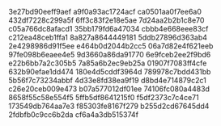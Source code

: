 3e27bd90eeff9aef
a9f0a93ac1724acf
ca0501aa0f7ee6a0
432df7228c299a5f
6ff3c83f2e18e5ae
7d24aa2b2b1c8e70
c05a766dc8afacd1
35bb179fd6a47034
cbbb4e668eee83cf
c212ea48ceb1ffa1
8a827a8644449181
5ddb27896d363ab4
2e4298986d91f5ee
e464b0d2044b2cc5
06a7d82e4f621eeb
97fe098b6eaee4e5
9d3660a86da91770
6e9fceb2ee2f9bd6
e22b6bb7a2c305b5
7a85a6b2ec9eb25a
01907f7083ff4cfe
632b90efae1dd474
180e4d5cddf3964d
789978c7bdd431bb
5b56f7c73234abbf
4d33e8fd38ea9f19
d8bd4e714879c2c1
c26e20ceb009e473
b07a577012df01ee
74106fc080a4483d
8658f55c58e554f5
5ffb5df8641215f0
f5df2373c7c4ce71
173549db764aa7e3
f85303fe8167f279
b255d2cd67645dd4
2fdbfb0c9cc6b2da
cf6a4a3db515374f
